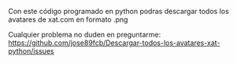 Con este código programado en python podras descargar todos los avatares de xat.com en formato .png

Cualquier problema no duden en preguntarme:
<br>
https://github.com/jose89fcb/Descargar-todos-los-avatares-xat-python/issues
